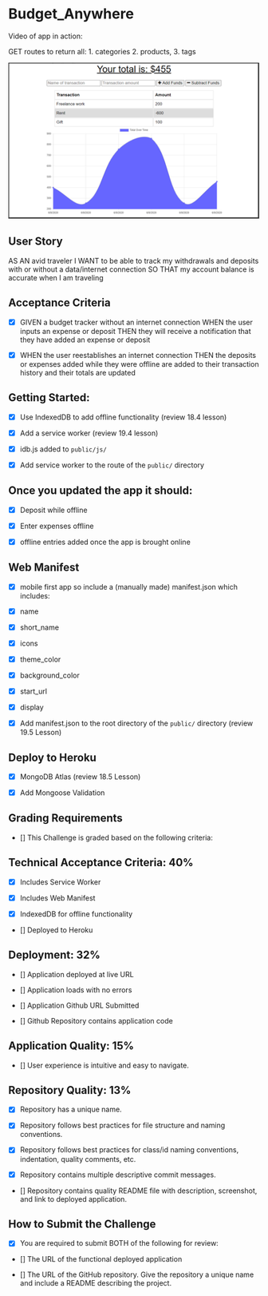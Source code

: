 # Budget_Anywhere



Video of app in action:


GET routes to return all: 1. categories 2. products, 3. tags

![](budget_anywhere-mockup.PNG)



## User Story
AS AN avid traveler
I WANT to be able to track my withdrawals and deposits with or without a data/internet connection
SO THAT my account balance is accurate when I am traveling 


## Acceptance Criteria

- [x]    GIVEN a budget tracker without an internet connection
        WHEN the user inputs an expense or deposit
        THEN they will receive a notification that they have added an expense or deposit

- [x]    WHEN the user reestablishes an internet connection
        THEN the deposits or expenses added while they were offline are added to their transaction history and their totals are updated


## Getting Started:


- [x]    Use IndexedDB to add offline functionality
        (review 18.4 lesson)

- [x]    Add a service worker
        (review 19.4 lesson)

- [x]    idb.js added to `public/js/`   
            
- [x]    Add service worker to the route of the `public/` directory

## Once you updated the app it should:

- [x]    Deposit while offline

- [x]    Enter expenses offline

- [x]    offline entries added once the app is brought online


## Web Manifest

- [x]    mobile first app so include a (manually made) manifest.json which includes:

- [x]    name  

- [x]    short_name

- [x]    icons

- [x]    theme_color

- [x]    background_color

- [x]    start_url

- [x]    display

- [x]    Add manifest.json to the root directory of the `public/` directory
        (review 19.5 Lesson)

## Deploy to Heroku

- [x]    MongoDB Atlas (review 18.5 Lesson)

- [x]    Add Mongoose Validation



## Grading Requirements

- [] This Challenge is graded based on the following criteria:



## Technical Acceptance Criteria: 40%
- [x]    Includes Service Worker

- [x]    Includes Web Manifest

- [x]    IndexedDB for offline functionality

- []   Deployed to Heroku

## Deployment: 32%

- []    Application deployed at live URL

- []    Application loads with no errors

- []    Application Github URL Submitted

- []    Github Repository contains application code



## Application Quality: 15%
- []    User experience is intuitive and easy to navigate.


## Repository Quality: 13%
- [x]    Repository has a unique name.

- [x]    Repository follows best practices for file structure and naming conventions.

- [x]    Repository follows best practices for class/id naming conventions, indentation, quality comments, etc.

- [x]    Repository contains multiple descriptive commit messages.

- []    Repository contains quality README file with description, screenshot, and link to deployed application.




## How to Submit the Challenge
- [x]    You are required to submit BOTH of the following for review:

- []    The URL of the functional deployed application

- []    The URL of the GitHub repository. Give the repository a unique name and include a README describing the project.